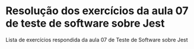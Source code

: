 # Resolução dos exercícios da aula 07 de teste de software sobre Jest
Lista de exercícios respondida da aula 07 de Teste de Software sobre Jest
